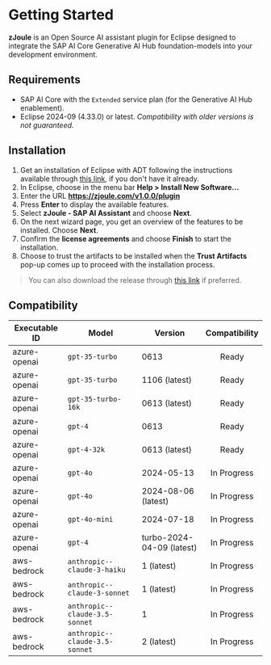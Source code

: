 # Getting Started

**zJoule** is an Open Source AI assistant plugin for Eclipse designed to integrate the SAP AI Core Generative AI Hub foundation-models into your development environment.

## Requirements

- SAP AI Core with the `Extended` service plan (for the Generative AI Hub enablement).
- Eclipse 2024-09 (4.33.0) or latest. *Compatibility with older versions is not guaranteed.*

## Installation

1. Get an installation of Eclipse with ADT following the instructions available through [this link](https://tools.hana.ondemand.com/#abap), if you don't have it already.
2. In Eclipse, choose in the menu bar **Help > Install New Software...**
3. Enter the URL **https://zjoule.com/v1.0.0/plugin**
4. Press **Enter** to display the available features.
5. Select **zJoule - SAP AI Assistant** and choose **Next**.
6. On the next wizard page, you get an overview of the features to be installed. Choose **Next**.
7. Confirm the **license agreements** and choose **Finish** to start the installation.
8. Choose to trust the artifacts to be installed when the **Trust Artifacts** pop-up comes up to proceed with the installation process.

> You can also download the release through [this link](https://github.com/The-Nefarious-Developer/zjoule/releases) if preferred.

## Compatibility

| Executable ID | Model                          | Version                   | Compatibility      |
|---------------|--------------------------------|---------------------------|:------------------:|
| azure-openai  | `gpt-35-turbo`                 | 0613                      | Ready              |
| azure-openai  | `gpt-35-turbo`                 | 1106 (latest)             | Ready              | 
| azure-openai  | `gpt-35-turbo-16k`             | 0613 (latest)             | Ready              |
| azure-openai  | `gpt-4`                        | 0613                      | Ready              |
| azure-openai  | `gpt-4-32k`                    | 0613 (latest)             | Ready              |
| azure-openai  | `gpt-4o`                       | 2024-05-13                | In Progress        |
| azure-openai  | `gpt-4o`                       | 2024-08-06 (latest)       | In Progress        |
| azure-openai  | `gpt-4o-mini`                  | 2024-07-18                | In Progress        |
| azure-openai  | `gpt-4`                        | turbo-2024-04-09 (latest) | In Progress        |
| aws-bedrock   | `anthropic--claude-3-haiku`    | 1 (latest)                | In Progress        |
| aws-bedrock   | `anthropic--claude-3-sonnet`   | 1 (latest)                | In Progress        |
| aws-bedrock   | `anthropic--claude-3.5-sonnet` | 1                         | In Progress        |
| aws-bedrock   | `anthropic--claude-3.5-sonnet` | 2 (latest)                | In Progress        |